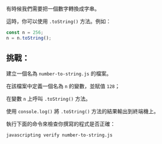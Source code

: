 有時候我們需要把一個數字轉換成字串。

這時，你可以使用 `.toString()` 方法。例如：

```js
const n = 256;
n = n.toString();
```

## 挑戰：

建立一個名為 `number-to-string.js` 的檔案。

在該檔案中定義一個名為 `n` 的變數，並賦值 `128`；

在變數 `n` 上呼叫 `.toString()` 方法。

使用 `console.log()` 將 `.toString()` 方法的結果輸出到終端機上。

執行下面的命令來檢查你撰寫的程式是否正確：

```bash
javascripting verify number-to-string.js
```

